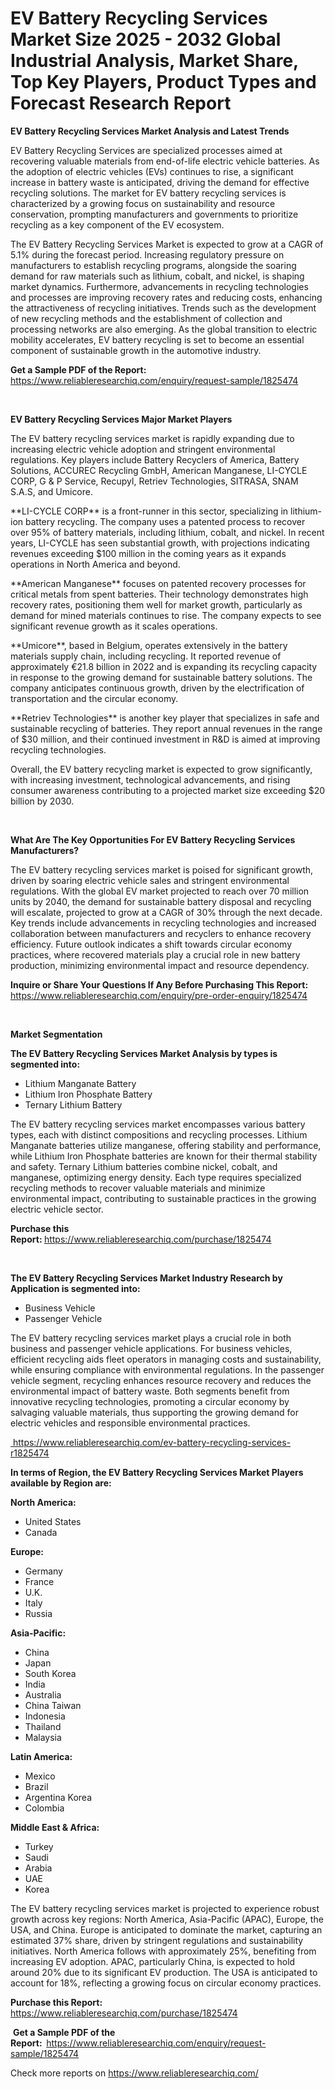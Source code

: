 <p><h1>EV Battery Recycling Services Market Size 2025 - 2032 Global Industrial Analysis, Market Share, Top Key Players, Product Types and Forecast Research Report</h1></p><p><strong>EV Battery Recycling Services Market Analysis and Latest Trends</strong></p>
<p><p>EV Battery Recycling Services are specialized processes aimed at recovering valuable materials from end-of-life electric vehicle batteries. As the adoption of electric vehicles (EVs) continues to rise, a significant increase in battery waste is anticipated, driving the demand for effective recycling solutions. The market for EV battery recycling services is characterized by a growing focus on sustainability and resource conservation, prompting manufacturers and governments to prioritize recycling as a key component of the EV ecosystem.</p><p>The EV Battery Recycling Services Market is expected to grow at a CAGR of 5.1% during the forecast period. Increasing regulatory pressure on manufacturers to establish recycling programs, alongside the soaring demand for raw materials such as lithium, cobalt, and nickel, is shaping market dynamics. Furthermore, advancements in recycling technologies and processes are improving recovery rates and reducing costs, enhancing the attractiveness of recycling initiatives. Trends such as the development of new recycling methods and the establishment of collection and processing networks are also emerging. As the global transition to electric mobility accelerates, EV battery recycling is set to become an essential component of sustainable growth in the automotive industry.</p></p>
<p><strong>Get a Sample PDF of the Report:&nbsp;</strong> <a href="https://www.reliableresearchiq.com/enquiry/request-sample/1825474?utm_campaign=3180&utm_medium=2&utm_source=Github&utm_content=ia&utm_term=11032025&utm_id=ev-battery-recycling-services">https://www.reliableresearchiq.com/enquiry/request-sample/1825474</a></p>
<p>&nbsp;</p>
<p><strong>EV Battery Recycling Services Major Market Players</strong></p>
<p><p>The EV battery recycling services market is rapidly expanding due to increasing electric vehicle adoption and stringent environmental regulations. Key players include Battery Recyclers of America, Battery Solutions, ACCUREC Recycling GmbH, American Manganese, LI-CYCLE CORP, G & P Service, Recupyl, Retriev Technologies, SITRASA, SNAM S.A.S, and Umicore.</p><p>**LI-CYCLE CORP** is a front-runner in this sector, specializing in lithium-ion battery recycling. The company uses a patented process to recover over 95% of battery materials, including lithium, cobalt, and nickel. In recent years, LI-CYCLE has seen substantial growth, with projections indicating revenues exceeding $100 million in the coming years as it expands operations in North America and beyond.</p><p>**American Manganese** focuses on patented recovery processes for critical metals from spent batteries. Their technology demonstrates high recovery rates, positioning them well for market growth, particularly as demand for mined materials continues to rise. The company expects to see significant revenue growth as it scales operations.</p><p>**Umicore**, based in Belgium, operates extensively in the battery materials supply chain, including recycling. It reported revenue of approximately €21.8 billion in 2022 and is expanding its recycling capacity in response to the growing demand for sustainable battery solutions. The company anticipates continuous growth, driven by the electrification of transportation and the circular economy.</p><p>**Retriev Technologies** is another key player that specializes in safe and sustainable recycling of batteries. They report annual revenues in the range of $30 million, and their continued investment in R&D is aimed at improving recycling technologies. </p><p>Overall, the EV battery recycling market is expected to grow significantly, with increasing investment, technological advancements, and rising consumer awareness contributing to a projected market size exceeding $20 billion by 2030.</p></p>
<p>&nbsp;</p>
<p><strong>What Are The Key Opportunities For EV Battery Recycling Services Manufacturers?</strong></p>
<p><p>The EV battery recycling services market is poised for significant growth, driven by soaring electric vehicle sales and stringent environmental regulations. With the global EV market projected to reach over 70 million units by 2040, the demand for sustainable battery disposal and recycling will escalate, projected to grow at a CAGR of 30% through the next decade. Key trends include advancements in recycling technologies and increased collaboration between manufacturers and recyclers to enhance recovery efficiency. Future outlook indicates a shift towards circular economy practices, where recovered materials play a crucial role in new battery production, minimizing environmental impact and resource dependency.</p></p>
<p><strong>Inquire or Share Your Questions If Any Before Purchasing This Report:</strong> <a href="https://www.reliableresearchiq.com/enquiry/pre-order-enquiry/1825474?utm_campaign=3180&utm_medium=2&utm_source=Github&utm_content=ia&utm_term=11032025&utm_id=ev-battery-recycling-services">https://www.reliableresearchiq.com/enquiry/pre-order-enquiry/1825474</a></p>
<p>&nbsp;</p>
<p><strong>Market Segmentation</strong></p>
<p><strong>The EV Battery Recycling Services Market Analysis by types is segmented into:</strong></p>
<p><ul><li>Lithium Manganate Battery</li><li>Lithium Iron Phosphate Battery</li><li>Ternary Lithium Battery</li></ul></p>
<p><p>The EV battery recycling services market encompasses various battery types, each with distinct compositions and recycling processes. Lithium Manganate batteries utilize manganese, offering stability and performance, while Lithium Iron Phosphate batteries are known for their thermal stability and safety. Ternary Lithium batteries combine nickel, cobalt, and manganese, optimizing energy density. Each type requires specialized recycling methods to recover valuable materials and minimize environmental impact, contributing to sustainable practices in the growing electric vehicle sector.</p></p>
<p><strong>Purchase this Report:&nbsp;</strong><a href="https://www.reliableresearchiq.com/purchase/1825474?utm_campaign=3180&utm_medium=2&utm_source=Github&utm_content=ia&utm_term=11032025&utm_id=ev-battery-recycling-services">https://www.reliableresearchiq.com/purchase/1825474</a></p>
<p>&nbsp;</p>
<p><strong>The EV Battery Recycling Services Market Industry Research by Application is segmented into:</strong></p>
<p><ul><li>Business Vehicle</li><li>Passenger Vehicle</li></ul></p>
<p><p>The EV battery recycling services market plays a crucial role in both business and passenger vehicle applications. For business vehicles, efficient recycling aids fleet operators in managing costs and sustainability, while ensuring compliance with environmental regulations. In the passenger vehicle segment, recycling enhances resource recovery and reduces the environmental impact of battery waste. Both segments benefit from innovative recycling technologies, promoting a circular economy by salvaging valuable materials, thus supporting the growing demand for electric vehicles and responsible environmental practices.</p></p>
<p><a href="https://www.reliableresearchiq.com/ev-battery-recycling-services-r1825474?utm_campaign=3180&utm_medium=2&utm_source=Github&utm_content=ia&utm_term=11032025&utm_id=ev-battery-recycling-services">&nbsp;https://www.reliableresearchiq.com/ev-battery-recycling-services-r1825474</a></p>
<p><strong>In terms of Region, the EV Battery Recycling Services Market Players available by Region are:</strong></p>
<p>
    <p> <strong> North America: </strong>
        <ul>
            <li>United States</li>
            <li>Canada</li>
        </ul>
        </p> 
    <p> <strong> Europe: </strong>
        <ul>
            <li>Germany</li>
            <li>France</li>
            <li>U.K.</li>
            <li>Italy</li>
            <li>Russia</li>
        </ul>
        </p> 
    <p> <strong> Asia-Pacific: </strong>
        <ul>
            <li>China</li>
            <li>Japan</li>
            <li>South Korea</li>
            <li>India</li>
            <li>Australia</li>
            <li>China Taiwan</li>
            <li>Indonesia</li>
            <li>Thailand</li>
            <li>Malaysia</li>
        </ul>
        </p> 
    <p> <strong> Latin America: </strong>
        <ul>
            <li>Mexico</li>
            <li>Brazil</li>
            <li>Argentina Korea</li>
            <li>Colombia</li>
        </ul>
        </p> 
    <p> <strong> Middle East & Africa: </strong>
        <ul>
            <li>Turkey</li>
            <li>Saudi</li>
            <li>Arabia</li>
            <li>UAE</li>
            <li>Korea</li>
        </ul>
    </p>
    </p>
<p><p>The EV battery recycling services market is projected to experience robust growth across key regions: North America, Asia-Pacific (APAC), Europe, the USA, and China. Europe is anticipated to dominate the market, capturing an estimated 37% share, driven by stringent regulations and sustainability initiatives. North America follows with approximately 25%, benefiting from increasing EV adoption. APAC, particularly China, is expected to hold around 20% due to its significant EV production. The USA is anticipated to account for 18%, reflecting a growing focus on circular economy practices.</p></p>
<p><strong>Purchase this Report: </strong><a href="https://www.reliableresearchiq.com/purchase/1825474?utm_campaign=3180&utm_medium=2&utm_source=Github&utm_content=ia&utm_term=11032025&utm_id=ev-battery-recycling-services">https://www.reliableresearchiq.com/purchase/1825474</a></p>
<p>&nbsp;<strong>Get a Sample PDF of the Report:&nbsp;&nbsp;</strong><a href="https://www.reliableresearchiq.com/enquiry/request-sample/1825474?utm_campaign=3180&utm_medium=2&utm_source=Github&utm_content=ia&utm_term=11032025&utm_id=ev-battery-recycling-services">https://www.reliableresearchiq.com/enquiry/request-sample/1825474</a></p>
<p><strong></strong></p>
<p>Check more reports on <a href="https://www.reliableresearchiq.com/?utm_campaign=3180&utm_medium=2&utm_source=Github&utm_content=ia&utm_term=11032025&utm_id=ev-battery-recycling-services">https://www.reliableresearchiq.com/</a></p>